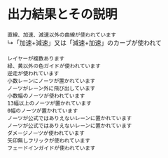 # 出力結果とその説明

`直線、加速、減速以外の曲線が使われています`<br>
↳「加速+減速」又は「減速+加速」のカーブが使われて<br><br>
`レイヤーが複数あります`<br>
`緑、黄以外の色ガイドが使われています`<br>
`逆走が使われています`<br>
`小数レーンにノーツが置かれています`<br>
`ノーツがレーン外に飛び出しています`<br>
`小数幅のノーツが使われています`<br>
`13幅以上のノーツが置かれています`<br>
`0幅のノーツが置かれています`<br>
`ノーツが公式ではありえないレーンに置かれています`<br>
`ノーツが公式ではありえないレーンに置かれています`<br>
`ダメージノーツが使われています`<br>
`矢印無しフリックが使われています`<br>
`フェードインガイドが使われています`<br>
